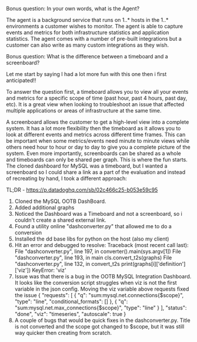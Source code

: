 Bonus question: In your own words, what is the Agent?

The agent is a background service that runs on 1..* hosts in the 1..* environments a customer wishes to monitor. The agent is able to capture events and metrics for both infrastructure statistics and application statistics. The agent comes with a number of pre-built integrations but a customer can also write as many custom integrations as they wish.

Bonus question: What is the difference between a timeboard and a screenboard?

Let me start by saying I had a lot more fun with this one then i first anticipated!!

To answer the question first, a timeboard allows you to view all your events and metrics for a specific scope of time (past hour, past 4 hours, past day, etc). It is a great view when looking to troubleshoot an issue that affected multiple applications or areas of infrastructure at the same time.

A screenboard allows the customer to get a high-level view into a complete system. It has a lot more flexibility then the timeboard as it allows you to look at different events and metrics across different time frames. This can be important when some metrics/events need minute to minute views while others need hour to hour or day to day to give you a complete picture of the system. Even more importantly, screenboards can be shared as a whole and timeboards can only be shared per graph.
This is where the fun starts. The cloned dashboard for MySQL was a timeboard, but I wanted a screenboard so I could share a link as a part of the evaluation and instead of recreating by hand, I took a different approach: 

TL;DR - https://p.datadoghq.com/sb/02c466c25-b053e59c95

1. Cloned the MySQL OOTB DashBoard. 
2. Added additional graphs
3. Noticed the Dashboard was a Timeboard and not a screenboard, so i couldn't create a shared external link.
4. Found a utility online "dashconverter.py" that allowed me to do a conversion
5. Installed the dd base libs for python on the host (also my client)
6. Hit an error and debugged to resolve:
	Traceback (most recent call last):
	  File "dashconverter.py", line 197, in <module>
		converter().main(sys.argv[1])
	  File "dashconverter.py", line 193, in main
		cls.convert_t2s(graphs)
	  File "dashconverter.py", line 132, in convert_t2s
		print(graphs[i]['definition']['viz'])
	KeyError: 'viz'
7. Issue was that there is a bug in the OOTB MySQL Integration Dashboard. It looks like the conversion script struggles when viz is not the first variable in the json config. Moving the viz variable above requests fixed the issue
{
  "requests": [
    {
      "q": "sum:mysql.net.connections{$scope}",
      "type": "line",
      "conditional_formats": []
    },
	{
      "q": "sum:mysql.net.max_connections{$scope}",
      "type": "line"
    }
  ],
  "status": "done",
  "viz": "timeseries",
  "autoscale": true
}
8. A couple of bugs that would be quick fixes in the dashconverter.py. Title is not converted and the scope got changed to $scope, but it was still way quicker then creating from scratch.